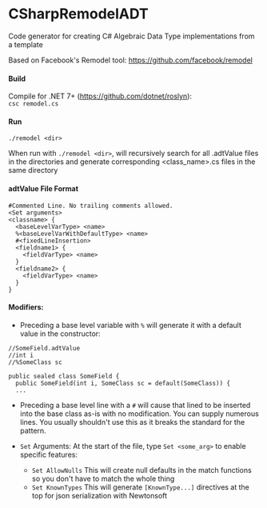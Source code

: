 # CSharpRemodelADT

Code generator for creating C# Algebraic Data Type implementations from a template

Based on Facebook's Remodel tool: https://github.com/facebook/remodel

#### Build

Compile for .NET 7+ (https://github.com/dotnet/roslyn):  
`csc remodel.cs`

#### Run

`./remodel <dir>`

When run with `./remodel <dir>`, will recursively search for all .adtValue files in the
directories and generate corresponding <class_name>.cs files in the same directory

#### adtValue File Format

```
#Commented Line. No trailing comments allowed.
<Set arguments>
<classname> {
  <baseLevelVarType> <name>
  %<baseLevelVarWithDefaultType> <name>
  #<fixedLineInsertion>
  <fieldname1> {
    <fieldVarType> <name>
  }
  <fieldname2> {
    <fieldVarType> <name>
  }
}
```

#### Modifiers:

- Preceding a base level variable with `%` will generate it with a default value in the constructor:

```
//SomeField.adtValue
//int i
//%SomeClass sc

public sealed class SomeField {
  public SomeField(int i, SomeClass sc = default(SomeClass)) {
  ...
```

- Preceding a base level line with a `#` will cause that lined to be inserted into the base class
  as-is with no modification. You can supply numerous lines. You usually shouldn't use this as it breaks the
  standard for the pattern.

- `Set` Arguments:
  At the start of the file, type `Set <some_arg>` to enable specific features:

  - `Set AllowNulls`
    This will create null defaults in the match functions so you don't have to match the whole thing
  - `Set KnownTypes`
    This will generate `[KnownType...]` directives at the top for json serialization with Newtonsoft

